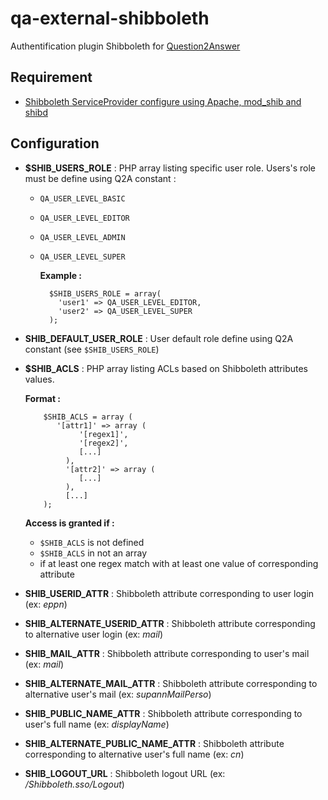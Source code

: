qa-external-shibboleth
======================

Authentification plugin Shibboleth for [Question2Answer](http://www.question2answer.org/)

Requirement
-----------

  * [Shibboleth ServiceProvider configure using Apache, mod_shib and shibd](https://services.renater.fr/federation/docs/installation/sp)

Configuration
-------------

  * **$SHIB_USERS_ROLE** : PHP array listing specific user role. Users's role must be define using Q2A constant :
    * `QA_USER_LEVEL_BASIC`
    * `QA_USER_LEVEL_EDITOR`
    * `QA_USER_LEVEL_ADMIN`
    * `QA_USER_LEVEL_SUPER`

      **Example :**

            $SHIB_USERS_ROLE = array(
              'user1' => QA_USER_LEVEL_EDITOR,
              'user2' => QA_USER_LEVEL_SUPER
            );
 
  * **SHIB_DEFAULT_USER_ROLE** : User default role define using Q2A constant (see `$SHIB_USERS_ROLE`)
  * **$SHIB_ACLS** : PHP array listing ACLs based on Shibboleth attributes values.

    **Format :**

            $SHIB_ACLS = array (
               '[attr1]' => array (
                    '[regex1]',
                    '[regex2]',
                    [...]
                 ),
                 '[attr2]' => array (
                    [...]
                 ),
                 [...]
            );

    **Access is granted if :**

      * `$SHIB_ACLS` is not defined
      * `$SHIB_ACLS` in not an array
      * if at least one regex match with at least one value of corresponding attribute

  * **SHIB_USERID_ATTR** : Shibboleth attribute corresponding to user login (ex: *eppn*)
  * **SHIB_ALTERNATE_USERID_ATTR** : Shibboleth attribute corresponding to alternative user login (ex: *mail*)
  * **SHIB_MAIL_ATTR** : Shibboleth attribute corresponding to user's mail (ex: *mail*)
  * **SHIB_ALTERNATE_MAIL_ATTR** : Shibboleth attribute corresponding to alternative user's mail (ex: *supannMailPerso*)
  * **SHIB_PUBLIC_NAME_ATTR** : Shibboleth attribute corresponding to user's full name (ex: *displayName*)
  * **SHIB_ALTERNATE_PUBLIC_NAME_ATTR** : Shibboleth attribute corresponding to alternative user's full name (ex: *cn*)
  * **SHIB_LOGOUT_URL** : Shibboleth logout URL (ex: */Shibboleth.sso/Logout*)
